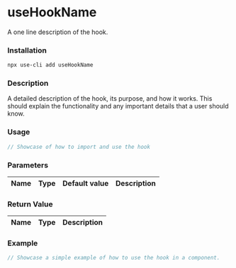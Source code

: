 # useHookName

A one line description of the hook.

### Installation

```bash
npx use-cli add useHookName
```

### Description

A detailed description of the hook, its purpose, and how it works. This should explain the functionality and any important details that a user should know.

### Usage

```typescript
// Showcase of how to import and use the hook
```

### Parameters

| Name | Type | Default value | Description |
| ---- | ---- | ------------- | ----------- |

<!-- Add Parameters here (IF any, else remove this) -->

### Return Value

| Name | Type | Description |
| ---- | ---- | ----------- |

<!-- Add Return values (IF any, else remove this) -->

### Example

```typescript
// Showcase a simple example of how to use the hook in a component.
```
